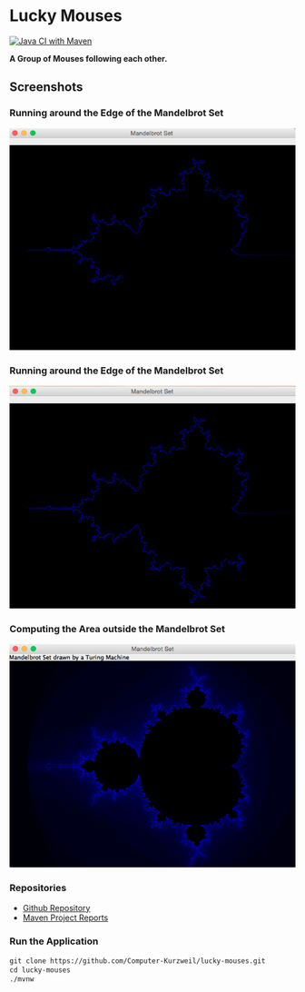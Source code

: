 # Lucky Mouses

[![Java CI with Maven](https://github.com/Computer-Kurzweil/turmite/actions/workflows/maven.yml/badge.svg)](https://github.com/Computer-Kurzweil/turmite/actions/workflows/maven.yml)

**A Group of Mouses following each other.**

## Screenshots

### Running around the Edge of the Mandelbrot Set

![Running around the Edge of the Mandelbrot Set](src/main/resources/img/screen01.png)

### Running around the Edge of the Mandelbrot Set

![Running around the Edge of the Mandelbrot Set](src/main/resources/img/screen02.png)

### Computing the Area outside the Mandelbrot Set

![Computing the Area outside the Mandelbrot Set](src/main/resources/img/screen03.png)

### Repositories
* [Github Repository](https://github.com/Computer-Kurzweil/lucky-mouses)
* [Maven Project Reports](https://java.woehlke.org/lucky-mouses/)

### Run the Application
```
git clone https://github.com/Computer-Kurzweil/lucky-mouses.git
cd lucky-mouses
./mvnw
```
